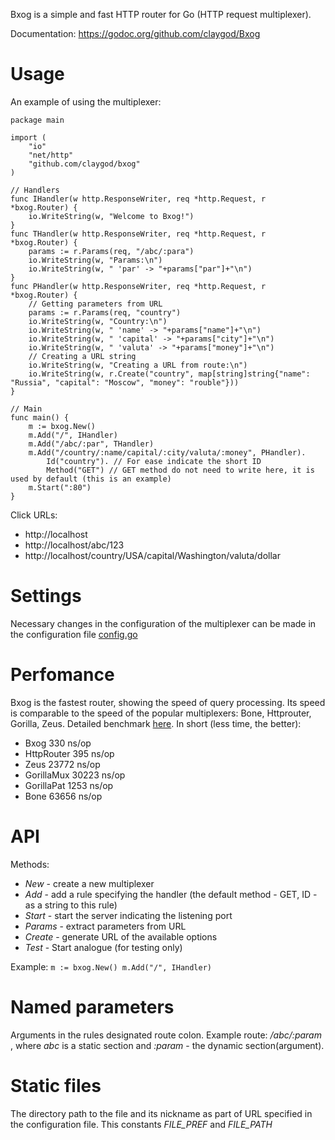 Bxog is a simple and fast HTTP router for Go (HTTP request multiplexer).

Documentation: https://godoc.org/github.com/claygod/Bxog

# Usage

An example of using the multiplexer:

	package main

	import (
		"io"
		"net/http"
		"github.com/claygod/bxog"
	)

	// Handlers
	func IHandler(w http.ResponseWriter, req *http.Request, r *bxog.Router) {
		io.WriteString(w, "Welcome to Bxog!")
	}
	func THandler(w http.ResponseWriter, req *http.Request, r *bxog.Router) {
		params := r.Params(req, "/abc/:para")
		io.WriteString(w, "Params:\n")
		io.WriteString(w, " 'par' -> "+params["par"]+"\n")
	}
	func PHandler(w http.ResponseWriter, req *http.Request, r *bxog.Router) {
		// Getting parameters from URL
		params := r.Params(req, "country")
		io.WriteString(w, "Country:\n")
		io.WriteString(w, " 'name' -> "+params["name"]+"\n")
		io.WriteString(w, " 'capital' -> "+params["city"]+"\n")
		io.WriteString(w, " 'valuta' -> "+params["money"]+"\n")
		// Creating a URL string
		io.WriteString(w, "Creating a URL from route:\n")
		io.WriteString(w, r.Create("country", map[string]string{"name": "Russia", "capital": "Moscow", "money": "rouble"}))
	}

	// Main
	func main() {
		m := bxog.New()
		m.Add("/", IHandler)
		m.Add("/abc/:par", THandler)
		m.Add("/country/:name/capital/:city/valuta/:money", PHandler).
			Id("country"). // For ease indicate the short ID
			Method("GET") // GET method do not need to write here, it is used by default (this is an example)
		m.Start(":80")
	}


Click URLs:
- http://localhost
- http://localhost/abc/123
- http://localhost/country/USA/capital/Washington/valuta/dollar

# Settings

Necessary changes in the configuration of the multiplexer can be made in the configuration file [config.go](https://github.com/claygod/bxog/config.go)

# Perfomance

Bxog is the fastest router, showing the speed of query processing. Its speed is comparable to the speed of the popular multiplexers: Bone, Httprouter, Gorilla, Zeus.  Detailed benchmark [here](https://github.com/claygod/bxogtest). In short (less time, the better):

- Bxog         330 ns/op
- HttpRouter   395 ns/op
- Zeus       23772 ns/op
- GorillaMux 30223 ns/op
- GorillaPat  1253 ns/op
- Bone       63656 ns/op

# API

Methods:
-  *New* - create a new multiplexer
-  *Add* - add a rule specifying the handler (the default method - GET, ID - as a string to this rule)
-  *Start* - start the server indicating the listening port
-  *Params* - extract parameters from URL
-  *Create* - generate URL of the available options
-  *Test* - Start analogue (for testing only)

Example:
`
	m := bxog.New()
	m.Add("/", IHandler)
`

# Named parameters

Arguments in the rules designated route colon. Example route: */abc/:param* , where *abc* is a static section and *:param* - the dynamic section(argument).

# Static files

The directory path to the file and its nickname as part of URL specified in the configuration file. This constants *FILE_PREF* and *FILE_PATH*
